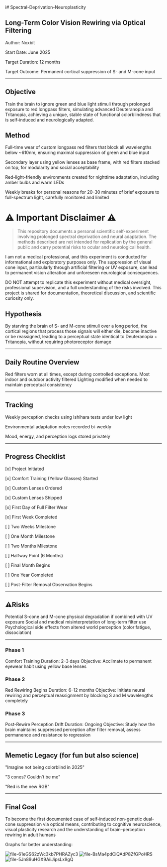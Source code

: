 
i# Spectral-Deprivation-Neuroplasticity


## Long-Term Color Vision Rewiring via Optical Filtering


Author: Noxbit

Start Date: June 2025

Target Duration: 12 months

Target Outcome: Permanent cortical suppression of S- and M-cone input


---

## Objective

Train the brain to ignore green and blue light stimuli through prolonged exposure to red longpass filters, simulating advanced Deuteranopia and Tritanopia, achieving a unique, stable state of functional colorblindness that is self-induced and neurologically adapted.


## Method

Full-time wear of custom longpass red filters that block all wavelengths below ~610nm, ensuring maximal suppression of green and blue input

Secondary layer using yellow lenses as base frame, with red filters stacked on top, for modularity and social acceptability

Red-light-friendly environments created for nighttime adaptation, including amber bulbs and warm LEDs

Weekly breaks for personal reasons for 20–30 minutes of brief exposure to full-spectrum light, carefully monitored and limited

# ⚠️ Important Disclaimer ⚠️

> This repository documents a personal scientific self-experiment involving prolonged spectral deprivation and neural adaptation. The methods described are not intended for replication by the general public and carry potential risks to ocular and neurological health.

I am not a medical professional, and this experiment is conducted for informational and exploratory purposes only. The suppression of visual cone input, particularly through artificial filtering or UV exposure, can lead to permanent vision alteration and unforeseen neurological consequences.

DO NOT attempt to replicate this experiment without medical oversight, professional supervision, and a full understanding of the risks involved. This project is shared for documentation, theoretical discussion, and scientific curiosity only.


## Hypothesis

By starving the brain of S- and M-cone stimuli over a long period, the cortical regions that process those signals will either die, become inactive or be reassigned, leading to a perceptual state identical to Deuteranopia + Tritanopia, without requiring photoreceptor damage


---

## Daily Routine Overview

Red filters worn at all times, except during controlled exceptions. Most indoor and outdoor activity filtered Lighting modified when needed to maintain perceptual consistency


---

## Tracking

Weekly perception checks using Ishihara tests under low light

Environmental adaptation notes recorded bi-weekly

Mood, energy, and perception logs stored privately



---

## Progress Checklist

[x] Project Initiated

[x] Comfort Training (Yellow Glasses) Started

[x] Custom Lenses Ordered

[x] Custom Lenses Shipped

[x] First Day of Full Filter Wear

[x] First Week Completed

[ ] Two Weeks Milestone

[ ] One Month Milestone

[ ] Two Months Milestone

[ ] Halfway Point (6 Months)

[ ] Final Month Begins

[ ] One Year Completed

[ ] Post-Filter Removal Observation Begins



---

## ⚠️Risks

Potential S-cone and M-cone physical degradation if combined with UV exposure Social and medical misinterpretation of long-term filter use Psychological side effects from altered world perception (color fatigue, dissociation)


---

### Phase 1

Comfort Training Duration: 2–3 days
Objective: Acclimate to permanent eyewear habit using yellow base lenses

### Phase 2

Red Rewiring Begins Duration: 6–12 months
Objective: Initiate neural rewiring and perceptual reassignment by blocking S and M wavelengths completely

### Phase 3

Post-Rewire Perception Drift Duration: Ongoing
Objective: Study how the brain maintains suppressed perception after filter removal, assess permanence and resistance to regression


---

## Memetic Legacy (for fun but also science)

"Imagine not being colorblind in 2025"

"3 cones? Couldn’t be me"

"Red is the new RGB"



---

## Final Goal

To become the first documented case of self-induced non-genetic dual-cone suppression via optical means, contributing to cognitive neuroscience, visual plasticity research and the understanding of brain–perception rewiring in adult humans

Graphs for better understanding: 

![file-61eGS62zWc3kb7PHRAZyc3](https://github.com/user-attachments/assets/0a206f2b-52ca-4680-b587-8e04c79a86a3)
![file-BsMa4pdCiQAdP8ZfGPoHRS](https://github.com/user-attachments/assets/355a53b9-2306-4e9d-bc12-f5371fd77f14)
![file-5Jn89uHGX9AiiJipsLx9gQ](https://github.com/user-attachments/assets/9e86a73e-ea17-4dfa-8424-6a10d3243a2a)
